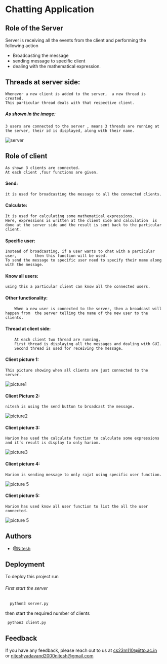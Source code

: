 
# Chatting Application




## Role of the Server
Server is receiving all the events from the client and performing the following	action
 - Broadcasting the message
 - sending message to specific client 
 - dealing with the mathematical expression.
## Threads at server side:
    Whenever a new client is added to the server,  a new thread is created.  
    This particular thread deals with that respective client.  
##### As shown in the image:  
    3 users are connected to the server , means 3 threads are running at the server, their id is displayed, along with their name.
![server](https://lh3.googleusercontent.com/pw/AP1GczOlmnwgrdK2ctVt5EuELj8njLVZHNGwWRYI8xdxSTX0ury8-WueSzlHMz_n3xA3DjG6ZmnSG7oHNff-ICchfWIo7KLIHQKQ9jmBmJDvFhyIvhLCA6eG3g-YmSfc4YLTqJguaCkE-SMSThj8Gst6kNUw=w963-h513-s-no-gm?authuser=1)

## Role of client
    As shown 3 clients are connected.  
    At each client ,four functions are given.  
#### Send: 
    it is used for broadcasting the message to all the connected clients.  
#### Calculate:  
    It is used for calculating some mathematical expressions.  
    Here, expressions is written at the client side and calculation  is done at the server side and the result is sent back to the particular client.  
#### Specific user:  
    Instead of broadcasting, if a user wants to chat with a particular user,        then this function will be used.   
    To send the message to specific user need to specify their name along with the message.  
#### Know all users: 
    using this a particular client can know all the connected users.

#### Other functionality:
		When a new user is connected to the server, then a broadcast will happen from  the server telling the name of the new user to the clients.
#### Thread at client side:
		At each client two thread are running,
		First thread is displaying all the messages and dealing with GUI.  
		Second thread is used for receiving the message.

#### Client picture 1: 
    This picture showing when all clients are just connected to the server.
![picture1](https://lh3.googleusercontent.com/pw/AP1GczPAUdEbHeLEGcrfWsZrVLpNygFJ_qn96fNXvXoW_QwNOqkggdduJVeJONDpVWekKf4IdueLHbWO0yBM3irnCXjeqNBg5GPLUrQiweSxAcUJeutrzeqUQnjD6lbOnzn_kheMSfTkKhsz_l4qaAcevFXwZGlMadRPKriMLdvszalqKXlFgly2XhO5djsV76d-puzz7QN8cpziCTOu6sFZvCf-TYV0ZL44IWUX_rddF4QDL22RPvSAgstcs1xA_2lN7oEMxztnt_oDtV6B8lrJy4cMC5WZrWvvtgKFpGzlRI3z3ZwXTHous09zTDAPd661uz9PAkjBCjJ4qrCb7szR1jzPEW56cKQt0uH4Qppj5XleBstQSHLOOqy9ft5tO9atGEYJqjnZ7RamwEBM15jW7BNUYoTzdXtGu6fg-O_tdK9HCrXuyiebzetUfq03R-Nyy25h9gPTxEoCJmK6bNUbuU-1AFpbaxj0CMfrPa_CdS6bNmaWQ18G9-AEUWcpsQ5sqqbw7sKXcUYz6rmrOjMF7Trbw1Hf8_sSziuMsFMb-qSngrxkqws9pNyRpGIQsA1RfnvXjIjFBe4cup5ViArcPD75ajsVKuXP5XNVS7zZYH6n-ing4c-LB0lTQKatCi-JjNnzuqSsCimkOQgrEi_U26AALUxZK-LfjOwE5VkyZ8HfzBVeTRhMFsrtGfzZIT69Oa1jvGptJtBzfKtufNSr2SpD1N5XXtqYFxLNR4fas9szDEy1OAXIcdnT2yf1orOEh8aRZTzaIzY57XNAcWB8Q8ec3QIZDKkf9lcCrNTLrzxYSGEv4loTgr6WeJFpQaxGw3vo3Vz9qKaGk_sEZfakvjf3RS_S0HmRIr4dNcn2hnJqh5jMPFeF0QiUVF4z4aD2hUO_Tv8VXi1JwkEIL8QOhMYGw0CE_nVtTBrTklf4jinujpDCU2MwoBgprLzXvtUlkXvm2JmZ3u40Z9dnO7hqXy5sMLhJSns=w1101-h619-s-no-gm?authuser=1)

#### Client Picture 2: 
    nitesh is using the send button to broadcast the message.

![picture2](https://lh3.googleusercontent.com/pw/AP1GczMSJBEw2vZ31KWSTSDszCUI5gmisOMAOlJeIYcQO6DjRC-zTPv6U5433W8SkORZPGgIYjwYK2a-fbHl8WOj7Lrnk7AijPoZHf4-QZpiIrn0E1LsIrOeRKPqPOTgm6LYscaMyETYnukeBmA-cZySXqL-jrqPUDPbiz16JqvBpKRYVLP_z8xtztxbequVy47VrWexT8-MZ7oab5F2FQ_l4MsuJwE2gslsUlJymK2uD5bGsdSrMDzKFK8lPXB95jLMaKWYo_8lnV3Wm8DFPRBijVSuM3hw457ii6IRVcuUK1cZwGXO0M1IxzUbNmCQQOG7bu664o67vrpUpgXiojnPIEmkCyusiTrWBaB0hJ6ITM362uYpu-yW88YN-d4WsOBIUUzvZiypgzdQUe2u4KqJtVrrjq98rgyT5lJXJ6loW1hHCLZV87VIS8FUnTWZ6XtLzZUcG7WrXV-6ZN0CcHXr-Uo-PQ1QJyjouWScQRFP3sFaNuzuDBDQK8tnaLM2CwkCe4CJ86KYm9_vnIlRtzbBn4wuSyz73GHL4RJ2Y5y3puVhcs07Yb5ekaq3kJiGpcJkDWz-fyFR3HDdHg24KIaNTchCcFZjcAZppeYYWbUq_k4mcRuVOTE5cIveT6kHam80rF-yAdlLIDzkmX9moPATKIdh2Gk2vwnwe3ykpKMM67cQ3RLhPn5gk4rYUc4A0NmwPCYYMSYQwejf936Vc5mDnjtYTkkOHRYbnNqSEUvDTzDw9rKIvR36kE4x5V0WLDBDLy1KUt2vfDyO0eKEjX6sUZSVdL0HaDXcN05mRqs1z691j20TgyyXuDTVrCtXvhnH7hx2BV04gyGr9RzPP9Mg6MmW44AMoURX2b-w0-UVkVsEbnp3Ngf0kCk8MEVeaUCqu_AeP03-ttk5aBNDGqrQsGiuktRoplZz1Djxwl9g3EaLHc2Nyxe97N_H5IiyuYp4Dg8VCyCeTQfgKD6dhdY-dN67lxTNGQ8=w1101-h619-s-no-gm?authuser=1)

#### Client picture 3:
    Hariom has used the calculate function to calculate some expressions and it’s result is display to only hariom.

![picture3](https://lh3.googleusercontent.com/pw/AP1GczO6Cmpz4BPJsre1swx7eGeGdnZf9F7Q2S7fMinNM4RLEMVYZHLtwt09mRQbQArVG4Ks2dBnBYQFju1ZcD9SDb0VT5tn4OTivuJ5HlZ_cIf0C0e_EfKOSZ-7dZ-1samWW6efuyfk38cbacOZ5LUmHJ-bnEc-XnvQZysNsxHKftGk6HNvMnjZhBu0STorHP5aQ0TkkAgZfJZcE4HJFTQiBt4OO3yn_SOq477eCCGrieQ5FTyuDxg_M7ETdYU0Z1067VpqsWQS6tOR4ieS2uRwXPf4eQkAKHgoh565Yy643EcRs6DbYg92gNQRY96cpEa6diBu1ptLOG200KDvEczWj_ixS2-mDaf65VaNq_nJeDd6dCTeG0WW-nqzGlpq-jnzAf5EtP0v7gsd_TRHCJybQjH7uZpoyTF20uzx1iWousaPpJoF1Ehj6ip2M5_6etYPDYM4QJv9ot_ts2b6H8k1TPKPB7QvXo5ZTfsxRzZhZCdNMRhh8g-x0Ne26tsdDPcnGROUBAWJYc_vExHLYtOpjIPiOY9M9qy3oerdqz06i-6ptFo5n8qGjXhW96XeJbAxIgiJrIAp-uMADSzklAlpmJniiJbPoxgJRUXnEP33qHN8Ux1xV_R9dbNniMvPTCqjVCL5Zp7gnQCWs5jXN2Lg7t9fdt4BDFlj47OI71Hlfr8jgMawvU3p4slvKPc6b1AUaIg2aNf2MiHzOpNTDdZ5XpzOB-06SvYoEBrlXg8Rc_kV_M26CHR6szNeWlNBr-jtKpSyYO88hjDg8cL4Tq1GsBjwgH9ZcUKRl7YlcDpjYgkBWUxpE8O19NUAdDNo9CR0KRa4GPTVqqqzYVTDnWWeqbcUWUigL6uFoPOQ9FQ1vSa5zLxMUw3Gq4hAQCj3R5XgfY4YRbHqBKtlFMPdYZvBOiX-cgqw8duqGNmLtmFmIjADw-RbsmnzbdMF6WyDc1KM1t1itPsik55NNJa_98UGI0sL1HMzwLQ=w1101-h619-s-no-gm?authuser=1)


#### Client picture 4:
    Hariom is sending message to only rajat using specific user function.
![picture 5](https://lh3.googleusercontent.com/pw/AP1GczNOdlTH3wohTDh6euZnQkY9uYZfXv-QSXZSHavKbOt6pBqH4T6KIXaiBx5tCAn0nvqq8JXbNbqSXRe6QUsbRPWSHkilN0vFG7C6R8lHkWeuxVXbh9a8Xq1DZ0Zb2K33YoV5pdGclBY64DfbeBaLlcqX2SDqkL_M9l9gdJC4Co2JaSQY0WNNzAWoVSkqZvAPOFHz7j0vdT-9jd2YRT8JRNsXuxKcTAAY2AsbJzsldmBbnPyMnGvqF_878H_lDMFOW_E-k362wReuO_NStpdZmYgaEQNNcEqyoXYdH_uJ0UF0JtfC-y5g0tQmPmQ2gDZGpNqdlARgleiMoartyHamH8oHSGz7aHnaXLAZybb0kRhMmaiFMMgzlyNF_DlhctWjpnxN3Ft0oQOuu-quzDWMD7daQK30j70KBnnkF9LEaToxkP0rjb-8VXRk-AnvqlI3iux9i21BsWKOYAs5KDjW4w5-_2eYy8AfbO9iarsCp3s-h8LCyC9awqx6gnCNSaElXcBa4vLEVnxWJ5PPPiDZnQ-e8NsWUmtVPHTbH7EFKsjrZgfVkn2SSV6xovoSep1ISSBjY9fbSv-1oMpmlSYd9KCtU5fVlhed7P96C258SdDxxgzkouOHwr31VFmlnTYO9Y7nMSSui1jGpqPm2jVAc3c75nhfT-0H58FICb-b8ihr8cXMmrOoEuuyJLMMY-YOugexHXnkUPXwszvoynTkRMmsf_KLlORFxetnQSQwK0zbVCjsLC47JDUg1t-3UAZIxqEhRFKW1slNhpFhGOKTCxIv7-UoKyZoIeoJBCV1MNinqrMTMrSPCq-v8Ntc42p8L0xkm4j7XT8oZ11RYWCSYfV3lv3tmEcct9QYWskCTSqXwsDD2FgRMLzGQbDnJapUU80OZZ2P-WLcdHF4xoyGnQ6GkIfNjtlkq6TW1sgY93CbKLOA1wHSfHb5dGwAjSe1psR0I0PIT3mnMHh8li5SV6QPXrPECCM=w1101-h619-s-no-gm?authuser=1)

#### Client picture 5:
    Hariom has used know all user function to list the all the user connected.
![picture 5](https://lh3.googleusercontent.com/pw/AP1GczPvErNADdREI_uMXxRdEJ5gEGGBIUMv_yYg5uqyEOLcWvSVGO92ZnyXSFEEdWiI_sy6Yto6kucTv1bXRd-LFOwSZmPt9Jipu_9WLs8we1IESxE-axQ4cZ_JugoETDor8CAH-1sZGytsGHs3UwTeEFlTQnFcZ0ywDR5pxNMSJ4BAvCI4VCCIabcAC49faGbUU7tqdz92ecjdvYSu34E4tVMBdDbBsvMhx8f1Gs1SOhqPBD4P3gB3KzJ5oCLPiY7l7nIgsLEqC-q4wBqKoOT4k5-P3qL_pOczNsd4RkmYngmo_k4wf2IfS7p1dS1qmm3ZQzUNVRsP0xE24tQpyW4bGV1oT3RKdlGBmttU-in7u9Rc6ZSZ_AkyrOWDMLhQOtGZ0lHWHTSHbtpJt_j2EY3BPUe9v0IPh9vx3Hv0WsA2-sk9dHaw88gsRqnR7ksaeEoYVNAsDqFl93DaUw24lSOxze5MJj8y8ADwsYd-Nes9FJOoXpoBVkg_ts2xalOCkLy6iGm1hPtZ2lRiv7WbWaaD9iYRmPKOr4OUuWzs5q9b9UZAh_4uwXQyw8EmkFQb6ge79I_CcJoIiQE8pdD6HxfWenmv5xfuV6u-EHJQGWzewE4Za0sH92m5f8nUHm9v0p3U9NWLKdmkZEfGvaiKdNSK-ahOV8XGoM2MogDNCEIkBF81QB2Cw6FirpwYmFMiHMnOFMhFWuvGHRe3YzPQbZ4T2LOuwGTWJL5Y7lkxZnsGOGYN5b5cbiyehtmtKQ0U-XiRbzBh6eV2z9x-k9OttX_It_lPKZHNMN5P1XCWrs8q8c5dlMbrblR93FGdSVfbbNAeVIYilRxHGkEbhViAx0oLHReYJKzOehkXiBr2YhDhqbsrgygH8ANTEGnfD3p9pWAJkvlBCxMrjXvtY-Qo_1hUKdm-AJh7eYYWfeLZS4AWcWB3hy7x_M3N7cg5-YW-VRIeANxFv5fAR9DmDlBrsjkdbids8AuNIys=w1101-h619-s-no-gm?authuser=1)


## Authors

- [@Nitesh](https://www.linkedin.com/in/nitesh-yadav-b8847616b/)


## Deployment

To deploy this project run  
###### First start the server
```bash
  python3 server.py
```
then start the required number of clients

```bash
 python3 client.py
```

## Feedback

If you have any feedback, please reach out to us at     cs23m110@iittp.ac.in   
or niteshyadavand2000nitesh@gmail.com
    

